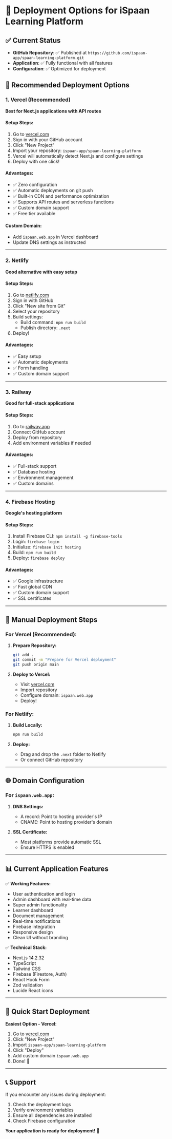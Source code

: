# 🚀 Deployment Options for iSpaan Learning Platform

## ✅ Current Status
- **GitHub Repository**: ✅ Published at `https://github.com/ispaan-app/spaan-learning-platform.git`
- **Application**: ✅ Fully functional with all features
- **Configuration**: ✅ Optimized for deployment

## 🎯 Recommended Deployment Options

### 1. **Vercel (Recommended)**
**Best for Next.js applications with API routes**

#### Setup Steps:
1. Go to [vercel.com](https://vercel.com)
2. Sign in with your GitHub account
3. Click "New Project"
4. Import your repository: `ispaan-app/spaan-learning-platform`
5. Vercel will automatically detect Next.js and configure settings
6. Deploy with one click!

#### Advantages:
- ✅ Zero configuration
- ✅ Automatic deployments on git push
- ✅ Built-in CDN and performance optimization
- ✅ Supports API routes and serverless functions
- ✅ Custom domain support
- ✅ Free tier available

#### Custom Domain:
- Add `ispaan.web.app` in Vercel dashboard
- Update DNS settings as instructed

---

### 2. **Netlify**
**Good alternative with easy setup**

#### Setup Steps:
1. Go to [netlify.com](https://netlify.com)
2. Sign in with GitHub
3. Click "New site from Git"
4. Select your repository
5. Build settings:
   - Build command: `npm run build`
   - Publish directory: `.next`
6. Deploy!

#### Advantages:
- ✅ Easy setup
- ✅ Automatic deployments
- ✅ Form handling
- ✅ Custom domain support

---

### 3. **Railway**
**Good for full-stack applications**

#### Setup Steps:
1. Go to [railway.app](https://railway.app)
2. Connect GitHub account
3. Deploy from repository
4. Add environment variables if needed

#### Advantages:
- ✅ Full-stack support
- ✅ Database hosting
- ✅ Environment management
- ✅ Custom domains

---

### 4. **Firebase Hosting**
**Google's hosting platform**

#### Setup Steps:
1. Install Firebase CLI: `npm install -g firebase-tools`
2. Login: `firebase login`
3. Initialize: `firebase init hosting`
4. Build: `npm run build`
5. Deploy: `firebase deploy`

#### Advantages:
- ✅ Google infrastructure
- ✅ Fast global CDN
- ✅ Custom domain support
- ✅ SSL certificates

---

## 🔧 Manual Deployment Steps

### For Vercel (Recommended):

1. **Prepare Repository:**
   ```bash
   git add .
   git commit -m "Prepare for Vercel deployment"
   git push origin main
   ```

2. **Deploy to Vercel:**
   - Visit [vercel.com](https://vercel.com)
   - Import repository
   - Configure domain: `ispaan.web.app`
   - Deploy!

### For Netlify:

1. **Build Locally:**
   ```bash
   npm run build
   ```

2. **Deploy:**
   - Drag and drop the `.next` folder to Netlify
   - Or connect GitHub repository

---

## 🌐 Domain Configuration

### For `ispaan.web.app`:

1. **DNS Settings:**
   - A record: Point to hosting provider's IP
   - CNAME: Point to hosting provider's domain

2. **SSL Certificate:**
   - Most platforms provide automatic SSL
   - Ensure HTTPS is enabled

---

## 📊 Current Application Features

✅ **Working Features:**
- User authentication and login
- Admin dashboard with real-time data
- Super admin functionality
- Learner dashboard
- Document management
- Real-time notifications
- Firebase integration
- Responsive design
- Clean UI without branding

✅ **Technical Stack:**
- Next.js 14.2.32
- TypeScript
- Tailwind CSS
- Firebase (Firestore, Auth)
- React Hook Form
- Zod validation
- Lucide React icons

---

## 🚀 Quick Start Deployment

**Easiest Option - Vercel:**

1. Go to [vercel.com](https://vercel.com)
2. Click "New Project"
3. Import `ispaan-app/spaan-learning-platform`
4. Click "Deploy"
5. Add custom domain `ispaan.web.app`
6. Done! 🎉

---

## 📞 Support

If you encounter any issues during deployment:
1. Check the deployment logs
2. Verify environment variables
3. Ensure all dependencies are installed
4. Check Firebase configuration

**Your application is ready for deployment!** 🚀
